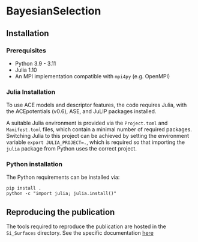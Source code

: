 # BayesianSelection
 
## Installation

### Prerequisites
- Python 3.9 - 3.11
- Julia 1.10
- An MPI implementation compatible with `mpi4py` (e.g. OpenMPI)

### Julia Installation
To use ACE models and descriptor features, the code requires Julia, with the ACEpotentials (v0.6), ASE, and JuLIP packages installed.

A suitable Julia environment is provided via the `Project.toml` and `Manifest.toml` files, which contain a minimal number of required packages. Switching Julia to this project can be achieved by setting the environment variable `export JULIA_PROJECT=.`, which is required so that importing the `julia` package from Python uses the correct project.

### Python installation
The Python requirements can be installed via:
```
pip install .
python -c "import julia; julia.install()"
```

## Reproducing the publication
The tools required to reproduce the publication are hosted in the `Si_Surfaces` directory. See the specific documentation [here](Si_Surfaces/README.md)
